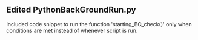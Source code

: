 ## Edited PythonBackGroundRun.py

Included code snippet to run the function 'starting_BC_check()' only when conditions are met instead of whenever script is run.
